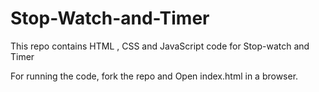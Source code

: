 # Stop-Watch-and-Timer
This repo contains HTML , CSS and JavaScript code for Stop-watch and Timer

For running the code, fork the repo and Open index.html in a browser.
